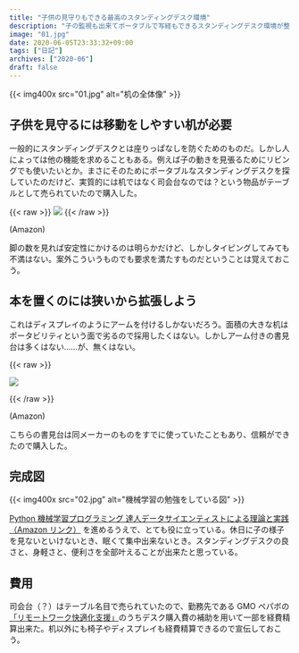 ```yaml
---
title: "子供の見守りもできる最高のスタンディングデスク環境"
description: "子の監視も出来てポータブルで写経もできるスタンディングデスク環境が整った"
image: "01.jpg"
date: 2020-06-05T23:33:32+09:00
tags: ["日記"]
archives: ["2020-06"]
draft: false
---
```


{{< img400x src="01.jpg" alt="机の全体像" >}}

## 子供を見守るには移動をしやすい机が必要

一般的にスタンディングデスクとは座りっぱなしを防ぐためのものだ。しかし人によっては他の機能を求めることもある。例えば子の動きを見張るためにリビングでも使いたいとか。まさにそのためにポータブルなスタンディングデスクを探していたのだけど、実質的には机ではなく司会台なのでは？という物品がテーブルとして売られていたので購入した。

{{< raw >}}
<a href="https://www.amazon.co.jp/%E3%80%90%E3%83%A1%E3%83%BC%E3%82%AB%E3%83%BC%E7%9B%B4%E9%80%81%E3%80%91TRUSCO-%E3%83%9F%E3%83%8B%E3%83%86%E3%83%BC%E3%83%96%E3%83%AB%E7%AB%8B%E3%81%A1%E4%BD%9C%E6%A5%AD%E7%94%A8%E3%83%8F%E3%82%A4%E3%82%BF%E3%82%A4%E3%83%97-500X350X740%EF%BD%9E1040-MT500H-8000-%E3%80%905054541%E3%80%91/dp/B002A5OCE8/ref=as_li_ss_il?ie=UTF8&linkCode=li2&tag=tbsmcd-22&linkId=5ab3e8c89401c7e80882d978bd6a5fa9&language=ja_JP" target="_blank"><img border="0" src="//ws-fe.amazon-adsystem.com/widgets/q?_encoding=UTF8&ASIN=B002A5OCE8&Format=_SL160_&ID=AsinImage&MarketPlace=JP&ServiceVersion=20070822&WS=1&tag=tbsmcd-22&language=ja_JP" ></a>
{{< /raw >}}

(Amazon)

脚の数を見れば安定性にかけるのは明らかだけど、しかしタイピングしてみても不満はない。案外こういうものでも要求を満たすものだということは覚えておこう。

## 本を置くのには狭いから拡張しよう

これはディスプレイのようにアームを付けるしかないだろう。面積の大きな机はポータビリティという面で劣るので採用したくはない。しかしアーム付きの書見台は多くはない……が、無くはない。  

{{< raw >}}

<a href="https://www.amazon.co.jp/gp/product/B013JXU3PG/ref=as_li_ss_il?ie=UTF8&psc=1&linkCode=li2&tag=tbsmcd-22&linkId=b9245af7e9f77a9afa424a0daa20be1f&language=ja_JP" target="_blank"><img border="0" src="//ws-fe.amazon-adsystem.com/widgets/q?_encoding=UTF8&ASIN=B013JXU3PG&Format=_SL160_&ID=AsinImage&MarketPlace=JP&ServiceVersion=20070822&WS=1&tag=tbsmcd-22&language=ja_JP" ></a>

{{< /raw >}}
  
(Amazon)
  
こちらの書見台は同メーカーのものをすでに使っていたこともあり、信頼ができたので購入した。

## 完成図

{{< img400x src="02.jpg" alt="機械学習の勉強をしている図" >}}

[Python 機械学習プログラミング 達人データサイエンティストによる理論と実践 （Amazon リンク）](https://amzn.to/2AlOqeD) を進めるうえで、とても役に立っている。休日に子の様子を見ないといけないとき、眠くて集中出来ないとき。スタンディングデスクの良さと、身軽さと、便利さを全部叶えることが出来たと思っている。

## 費用

司会台（？）はテーブル名目で売られていたので、勤務先である GMO ペパボの[「リモートワーク快適化支援」](https://pepabo.com/news/press/202006011200)のうちデスク購入費の補助を用いて一部を経費精算出来た。机以外にも椅子やディスプレイも経費精算できるので宣伝しておこう。

